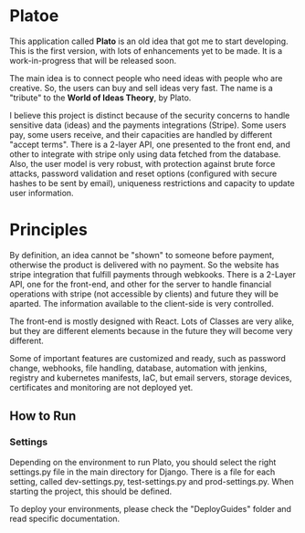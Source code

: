 # Platoe

This application called **Plato** is an old idea that got me to start developing. This is the first version, with lots of enhancements yet to be made. It is a work-in-progress that will be released soon.

The main idea is to connect people who need ideas with people who are creative. So, the users can buy and sell ideas very fast. The name is a "tribute" to the **World of Ideas Theory**, by Plato.

I believe this project is distinct because of the security concerns to handle sensitive data (ideas) and the payments integrations (Stripe). Some users pay, some users receive, and their capacities are handled by different "accept terms". There is a 2-layer API, one presented to the front end, and other to integrate with stripe only using data fetched from the database. Also, the user model is very robust, with protection against brute force attacks, password validation and reset options (configured with secure hashes to be sent by email), uniqueness restrictions and capacity to update user information.  


# Principles

By definition, an idea cannot be "shown" to someone before payment, otherwise the product is delivered with no payment. So the website has stripe integration that fulfill payments through webkooks. There is a 2-Layer API, one for the front-end, and other for the server to handle financial operations with stripe (not accessible by clients) and future they will be aparted. The information available to the client-side is very controlled.

The front-end is mostly designed with React. Lots of Classes are very alike, but they are different elements because in the future they will become very different.

Some of important features are customized and ready, such as password change, webhooks, file handling, database, automation with jenkins, registry and kubernetes manifests, IaC, but email servers, storage devices, certificates and monitoring are not deployed yet. 

## How to Run

### Settings
Depending on the environment to run Plato, you should select the right settings.py file in the main directory for Django. There is a file for each setting, called dev-settings.py, test-settings.py and prod-settings.py. When starting the project, this should be defined.

To deploy your environments, please check the "DeployGuides" folder and read specific documentation.

